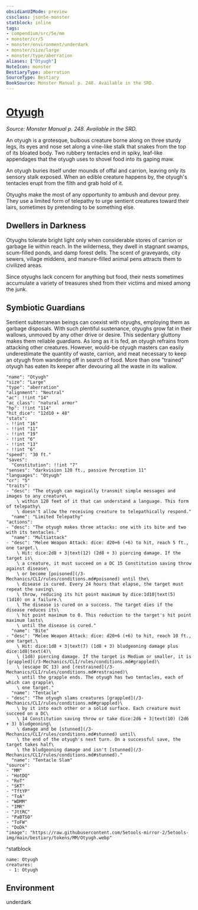 ```yaml
---
obsidianUIMode: preview
cssclass: json5e-monster
statblock: inline
tags:
- compendium/src/5e/mm
- monster/cr/5
- monster/environment/underdark
- monster/size/large
- monster/type/aberration
aliases: ["Otyugh"]
NoteIcon: monster
BestiaryType: aberration
SourceType: Bestiary
BookSource: Monster Manual p. 248. Available in the SRD.
---
```

# [Otyugh](3-Mechanics\CLI\bestiary\aberration/otyugh.md)
*Source: Monster Manual p. 248. Available in the SRD.*  

An otyugh is a grotesque, bulbous creature borne along on three sturdy legs, its eyes and nose set along a vine-like stalk that snakes from the top of its bloated body. Two rubbery tentacles end in spiky, leaf-like appendages that the otyugh uses to shovel food into its gaping maw.

An otyugh buries itself under mounds of offal and carrion, leaving only its sensory stalk exposed. When an edible creature happens by, the otyugh's tentacles erupt from the filth and grab hold of it.

Otyughs make the most of any opportunity to ambush and devour prey. They use a limited form of telepathy to urge sentient creatures toward their lairs, sometimes by pretending to be something else.

## Dwellers in Darkness

Otyughs tolerate bright light only when considerable stores of carrion or garbage lie within reach. In the wilderness, they dwell in stagnant swamps, scum-filled ponds, and damp forest dells. The scent of graveyards, city sewers, village middens, and manure-filled animal pens attracts them to civilized areas.

Since otyughs lack concern for anything but food, their nests sometimes accumulate a variety of treasures shed from their victims and mixed among the junk.

## Symbiotic Guardians

Sentient subterranean beings can coexist with otyughs, employing them as garbage disposals. With such plentiful sustenance, otyughs grow fat in their wallows, unmoved by any other drive or desire. This sedentary gluttony makes them reliable guardians. As long as it is fed, an otyugh refrains from attacking other creatures. However, would-be otyugh masters can easily underestimate the quantity of waste, carrion, and meat necessary to keep an otyugh from wandering off in search of food. More than one "trained" otyugh has eaten its keeper after devouring all the waste in its wallow.

```statblock
"name": "Otyugh"
"size": "Large"
"type": "aberration"
"alignment": "Neutral"
"ac": !!int "14"
"ac_class": "natural armor"
"hp": !!int "114"
"hit_dice": "12d10 + 48"
"stats":
- !!int "16"
- !!int "11"
- !!int "19"
- !!int "6"
- !!int "13"
- !!int "6"
"speed": "30 ft."
"saves":
  "Constitution": !!int "7"
"senses": "darkvision 120 ft., passive Perception 11"
"languages": "Otyugh"
"cr": "5"
"traits":
- "desc": "The otyugh can magically transmit simple messages and images to any creature\
    \ within 120 feet of it that can understand a language. This form of telepathy\
    \ doesn't allow the receiving creature to telepathically respond."
  "name": "Limited Telepathy"
"actions":
- "desc": "The otyugh makes three attacks: one with its bite and two with its tentacles."
  "name": "Multiattack"
- "desc": "Melee Weapon Attack: dice: d20+6 (+6) to hit, reach 5 ft., one target.\
    \ Hit: dice:2d8 + 3|text(12) (2d8 + 3) piercing damage. If the target is\
    \ a creature, it must succeed on a DC 15 Constitution saving throw against disease\
    \ or become [poisoned](/3-Mechanics/CLI/rules/conditions.md#poisoned) until the\
    \ disease is cured. Every 24 hours that elapse, the target must repeat the saving\
    \ throw, reducing its hit point maximum by dice:1d10|text(5) (1d10) on a failure.\
    \ The disease is cured on a success. The target dies if the disease reduces its\
    \ hit point maximum to 0. This reduction to the target's hit point maximum lasts\
    \ until the disease is cured."
  "name": "Bite"
- "desc": "Melee Weapon Attack: dice: d20+6 (+6) to hit, reach 10 ft., one target.\
    \ Hit: dice:1d8 + 3|text(7) (1d8 + 3) bludgeoning damage plus dice:1d8|text(4)\
    \ (1d8) piercing damage. If the target is Medium or smaller, it is [grappled](/3-Mechanics/CLI/rules/conditions.md#grappled)\
    \ (escape DC 13) and [restrained](/3-Mechanics/CLI/rules/conditions.md#restrained)\
    \ until the grapple ends. The otyugh has two tentacles, each of which can grapple\
    \ one target."
  "name": "Tentacle"
- "desc": "The otyugh slams creatures [grappled](/3-Mechanics/CLI/rules/conditions.md#grappled)\
    \ by it into each other or a solid surface. Each creature must succeed on a DC\
    \ 14 Constitution saving throw or take dice:2d6 + 3|text(10) (2d6 + 3) bludgeoning\
    \ damage and be [stunned](/3-Mechanics/CLI/rules/conditions.md#stunned) until\
    \ the end of the otyugh's next turn. On a successful save, the target takes half\
    \ the bludgeoning damage and isn't [stunned](/3-Mechanics/CLI/rules/conditions.md#stunned)."
  "name": "Tentacle Slam"
"source":
- "MM"
- "HotDQ"
- "RoT"
- "SKT"
- "TftYP"
- "ToA"
- "WDMM"
- "IMR"
- "JttRC"
- "PaBTSO"
- "ToFW"
- "DoDk"
"image": "https://raw.githubusercontent.com/5etools-mirror-2/5etools-img/main/bestiary/tokens/MM/Otyugh.webp"
```
^statblock

```encounter-table
name: Otyugh
creatures:
 - 1: Otyugh
```

## Environment

underdark